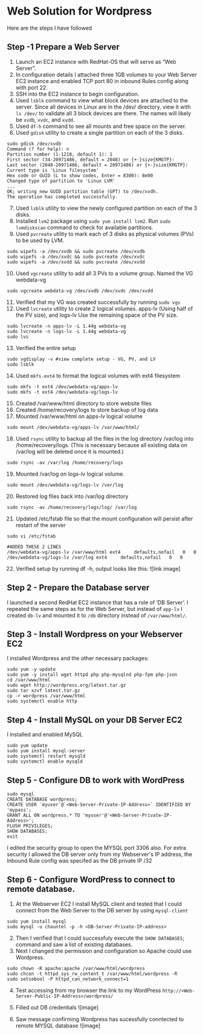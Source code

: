 # Web Solution for Wordpress

Here are the steps I have followed

## Step -1 Prepare a Web Server 
1. Launch an EC2 instance with RedHat-OS that will serve as “Web Server”. 
2. In configuration details I attached three 1GB volumes to your Web Server EC2 instance and enabled TCP port 80 in inbound Rules config along with port 22.
3. SSH into the EC2 instance to begin configuration. 
4. Used `lsblk` command to view what block devices are attached to the server.  Since all devices in Linux are in the /dev/ directory, view it with `ls /dev/` to validate all 3 block devices are there. The names will likely be `xvdb`, `xvdc`, and `xvdd`.
5. Used `df-h` command to see all mounts and free space on the server.
6. Used `gdisk` utility to create a single partition on each of the 3 disks.

``` 
sudo gdisk /dev/xvdb
Command (? for help): n
Partition number (1-1218, default 1): 1
First sector (34-20971486, default = 2048) or {+-}size{KMGTP}: 
Last sector (2048-20971486, default = 20971486) or {+-}size{KMGTP}: 
Current type is 'Linux filesystem'
Hex code or GUID (L to show codes, Enter = 8300): 8e00              
Changed type of partition to 'Linux LVM'
...
OK; writing new GUID partition table (GPT) to /dev/xvdh.
The operation has completed successfully.
```
7. Used `lsblk` utility to view the newly configured partition on each of the 3 disks.
8. Installed `lvm2` package using `sudo yum install lvm2`. Run `sudo lvmdiskscan` command to check for available partitions.
9. Used `pvcreate` utility to mark each of 3 disks as physical volumes (PVs) to be used by LVM.

```
sudo wipefs -a /dev/xvdb && sudo pvcreate /dev/xvdb
sudo wipefs -a /dev/xvdc && sudo pvcreate /dev/xvdc
sudo wipefs -a /dev/xvdd && sudo pvcreate /dev/xvdd
```

10. Used `vgcreate` utility to add all 3 PVs to a volume group. Named the VG webdata-vg

```
sudo vgcreate webdata-vg /dev/xvdb /dev/xvdc /dev/xvdd
```

11. Verified that my VG was created successfully by running `sudo vgs`
12. Used `lvcreate` utility to create 2 logical volumes. apps-lv (Using half of the PV size), and logs-lv Use the remaining space of the PV size.

```
sudo lvcreate -n apps-lv -L 1.44g webdata-vg
sudo lvcreate -n logs-lv -L 1.44g webdata-vg
sudo lvs
```
13. Verified the entire setup

```
sudo vgdisplay -v #view complete setup - VG, PV, and LV
sudo lsblk 
```

14. Used `mkfs.ext4` to format the logical volumes with ext4 filesystem

```
sudo mkfs -t ext4 /dev/webdata-vg/apps-lv
sudo mkfs -t ext4 /dev/webdata-vg/logs-lv
```

15. Created /var/www/html directory to store website files
16. Created /home/recovery/logs to store backup of log data
17. Mounted /var/www/html on apps-lv logical volume

```
sudo mount /dev/webdata-vg/apps-lv /var/www/html/
```

18. Used `rsync` utility to backup all the files in the log directory /var/log into /home/recovery/logs. (This is necessary because all existing data on /var/log will be deleted once it is mounted.)

```
sudo rsync -av /var/log /home/recovery/logs
```

19. Mounted /var/log on logs-lv logical volume. 

```
sudo mount /dev/webdata-vg/logs-lv /var/log
```

20. Restored log files back into /var/log directory

```
sudo rsync -av /home/recovery/logs/log/ /var/log
```

21. Updated /etc/fstab file so that the mount configuration will persist after restart of the server

```
sudo vi /etc/fstab

#ADDED THESE 2 LINES
/dev/webdata-vg/apps-lv /var/www/html ext4     defaults,nofail   0   0
/dev/webdata-vg/logs-lv /var/log ext4     defaults,nofail   0   0
```

22. Verified setup by running df -h, output looks like this:
![link image]

## Step 2 - Prepare the Database server
I launched a second RedHat EC2 instance that has a role of ‘DB Server’. I repeated the same steps as for the Web Server, but instead of `app-lv` I created `db-lv` and mounted it to `/db` directory instead of `/var/www/html/`.

## Step 3 - Install Wordpress on your Webserver EC2
I installed Wordpress and the other necessary packages:

```
sudo yum -y update
sudo yum -y install wget httpd php php-mysqlnd php-fpm php-json
cd /var/www/html
sudo wget http://wordpress.org/latest.tar.gz
sudo tar xzvf latest.tar.gz
cp -r wordpress /var/www/html
sudo systemctl enable http
```

## Step 4 - Install MySQL on your DB Server EC2

I installed and enabled MySQL

```
sudo yum update
sudo yum install mysql-server
sudo systemctl restart mysqld
sudo systemctl enable mysqld
```

## Step 5 - Configure DB to work with WordPress

```
sudo mysql
CREATE DATABASE wordpress;
CREATE USER `myuser`@`<Web-Server-Private-IP-Address>` IDENTIFIED BY 'mypass';
GRANT ALL ON wordpress.* TO 'myuser'@'<Web-Server-Private-IP-Address>';
FLUSH PRIVILEGES;
SHOW DATABASES;
exit
```

I edited the security group to open the MYSQL port 3306 also.  For extra security I allowed the DB server only from my Webserver's IP address, the Inbound Rule config was specifed as the DB private IP /32

## Step 6 - Configure WordPress to connect to remote database.

1. At the Webserver EC2 I install MySQL client and tested that I could connect from the Web Server to the DB server by using `mysql-client`

```
sudo yum install mysql
sudo mysql -u chauntel -p -h <DB-Server-Private-IP-address>
```

2. Then I verified that I could successfuly execute the `SHOW DATABASES`; command and saw a list of existing databases.
3. Next I changed the permission and configuration so Apache could use Wordpress.

```
sudo chown -R apache:apache /var/www/html/wordpress
sudo chcon -t httpd_sys_rw_content_t /var/www/html/wordpress -R
sudo setsebool -P httpd_can_network_connect=1
```

4. Test accessing from my browser the link to my WordPress `http://<Web-Server-Public-IP-Address>/wordpress/`
5. Filled out DB credentials
![image]

6. Saw message confirming Wordpress has sucessfully conntected to remote MYSQL database
![image]

